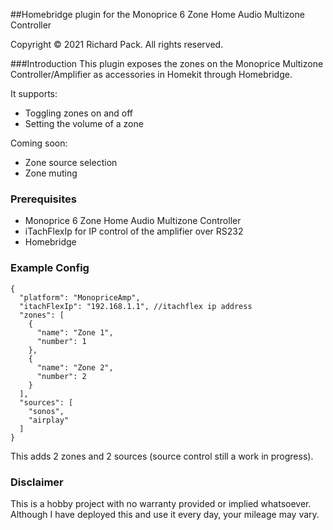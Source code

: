 ##Homebridge plugin for the Monoprice 6 Zone Home Audio Multizone Controller

Copyright © 2021 Richard Pack. All rights reserved.

###Introduction
This plugin exposes the zones on the Monoprice Multizone 
Controller/Amplifier as accessories in Homekit through Homebridge.

It supports:
- Toggling zones on and off
- Setting the volume of a zone 

Coming soon:
- Zone source selection
- Zone muting

### Prerequisites

- Monoprice 6 Zone Home Audio Multizone Controller
- iTachFlexIp for IP control of the amplifier over RS232
- Homebridge

### Example Config
```
{
  "platform": "MonopriceAmp",
  "itachFlexIp": "192.168.1.1", //itachflex ip address
  "zones": [
    {
      "name": "Zone 1",
      "number": 1
    },
    {
      "name": "Zone 2",
      "number": 2
    }
  ],
  "sources": [
    "sonos",
    "airplay"
  ]
}
```
This adds 2 zones and 2 sources (source control still a work in progress).

### Disclaimer
This is a hobby project with no warranty provided or implied whatsoever. 
Although I have deployed this and use it every day, your mileage may vary.
